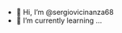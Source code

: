 - 👋 Hi, I’m @sergiovicinanza68
- 🌱 I’m currently learning ...


<!---
sergiovicinanza68/sergiovicinanza68 is a ✨ special ✨ repository because its `README.md` (this file) appears on your GitHub profile.
You can click the Preview link to take a look at your changes.
--->
